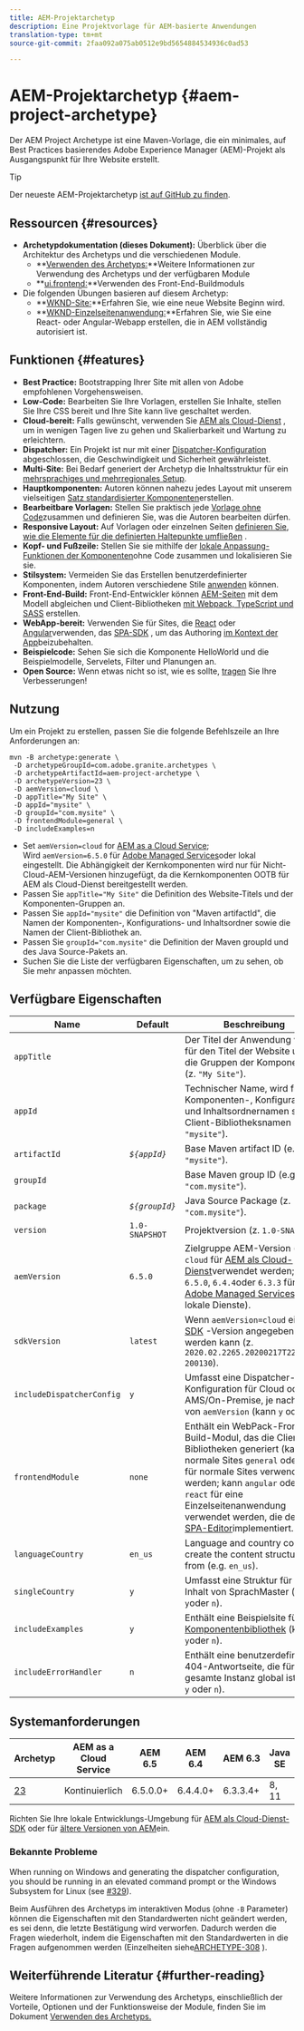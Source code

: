 ```yaml
---
title: AEM-Projektarchetyp
description: Eine Projektvorlage für AEM-basierte Anwendungen
translation-type: tm+mt
source-git-commit: 2faa092a075ab0512e9bd5654884534936c0ad53

---
```



# AEM-Projektarchetyp {#aem-project-archetype}

Der AEM Project Archetype ist eine Maven-Vorlage, die ein minimales, auf Best Practices basierendes Adobe Experience Manager (AEM)-Projekt als Ausgangspunkt für Ihre Website erstellt.

>[!TIP]
>
>Der neueste AEM-Projektarchetyp [ist auf GitHub zu finden](https://github.com/adobe/aem-project-archetype).

## Ressourcen {#resources}

* **Archetypdokumentation (dieses Dokument):** Überblick über die Architektur des Archetyps und die verschiedenen Module.
   * **[Verwenden des Archetyps:](using.md)**Weitere Informationen zur Verwendung des Archetyps und der verfügbaren Module
   * **[ui.frontend:](uifrontend.md)**Verwenden des Front-End-Buildmoduls
* Die folgenden Übungen basieren auf diesem Archetyp:
   * **[WKND-Site:](https://docs.adobe.com/content/help/en/experience-manager-learn/getting-started-wknd-tutorial-develop/overview.html)**Erfahren Sie, wie eine neue Website Beginn wird.
   * **[WKND-Einzelseitenanwendung:](https://helpx.adobe.com/experience-manager/kt/sites/using/getting-started-spa-wknd-tutorial-develop.html)**Erfahren Sie, wie Sie eine React- oder Angular-Webapp erstellen, die in AEM vollständig autorisiert ist.

## Funktionen {#features}

* **Best Practice:** Bootstrapping Ihrer Site mit allen von Adobe empfohlenen Vorgehensweisen.
* **Low-Code:** Bearbeiten Sie Ihre Vorlagen, erstellen Sie Inhalte, stellen Sie Ihre CSS bereit und Ihre Site kann live geschaltet werden.
* **Cloud-bereit:** Falls gewünscht, verwenden Sie [AEM als Cloud-Dienst](https://docs.adobe.com/content/help/de-DE/experience-manager-cloud-service/landing/home.translate.html) , um in wenigen Tagen live zu gehen und Skalierbarkeit und Wartung zu erleichtern.
* **Dispatcher:** Ein Projekt ist nur mit einer [Dispatcher-Konfiguration](https://docs.adobe.com/content/help/en/experience-manager-dispatcher/using/dispatcher.html) abgeschlossen, die Geschwindigkeit und Sicherheit gewährleistet.
* **Multi-Site:** Bei Bedarf generiert der Archetyp die Inhaltsstruktur für ein [mehrsprachiges und mehrregionales Setup](https://docs.adobe.com/content/help/en/experience-manager-65/administering/introduction/msm.html).
* **Hauptkomponenten:** Autoren können nahezu jedes Layout mit unserem vielseitigen [Satz standardisierter Komponenten](/help/introduction.md)erstellen.
* **Bearbeitbare Vorlagen:** Stellen Sie praktisch jede [Vorlage ohne Code](https://docs.adobe.com/content/help/en/experience-manager-learn/sites/page-authoring/template-editor-feature-video-use.html)zusammen und definieren Sie, was die Autoren bearbeiten dürfen.
* **Responsive Layout:** Auf Vorlagen oder einzelnen Seiten [definieren Sie, wie die Elemente für die definierten Haltepunkte umfließen](https://docs.adobe.com/content/help/en/experience-manager-65/authoring/siteandpage/responsive-layout.html) .
* **Kopf- und Fußzeile:** Stellen Sie sie mithilfe der [lokale Anpassung-Funktionen der Komponenten](https://docs.adobe.com/content/help/en/experience-manager-core-components/using/get-started/localization.html)ohne Code zusammen und lokalisieren Sie sie.
* **Stilsystem:** Vermeiden Sie das Erstellen benutzerdefinierter Komponenten, indem Autoren verschiedene Stile [anwenden](https://docs.adobe.com/content/help/en/experience-manager-learn/getting-started-wknd-tutorial-develop/style-system.html) können.
* **Front-End-Build:** Front-End-Entwickler können [AEM-Seiten](uifrontend.md#webpack-dev-server) mit dem Modell abgleichen und Client-Bibliotheken [mit Webpack, TypeScript und SASS](uifrontend.md) erstellen.
* **WebApp-bereit:** Verwenden Sie für Sites, die [React](uifrontend-react.md) oder [Angular](uifrontend-angular.md)verwenden, das [SPA-SDK](https://docs.adobe.com/content/help/en/experience-manager-64/developing/headless/spas/spa-architecture.html) , um das Authoring [im Kontext der App](https://docs.adobe.com/content/help/en/experience-manager-learn/sites/spa-editor/spa-editor-framework-feature-video-use.html)beizubehalten.
* **Beispielcode:** Sehen Sie sich die Komponente HelloWorld und die Beispielmodelle, Servelets, Filter und Planungen an.
* **Open Source:** Wenn etwas nicht so ist, wie es sollte, [tragen](https://github.com/adobe/aem-core-wcm-components/blob/master/CONTRIBUTING.md) Sie Ihre Verbesserungen!

## Nutzung

Um ein Projekt zu erstellen, passen Sie die folgende Befehlszeile an Ihre Anforderungen an:

```
mvn -B archetype:generate \
 -D archetypeGroupId=com.adobe.granite.archetypes \
 -D archetypeArtifactId=aem-project-archetype \
 -D archetypeVersion=23 \
 -D aemVersion=cloud \
 -D appTitle="My Site" \
 -D appId="mysite" \
 -D groupId="com.mysite" \
 -D frontendModule=general \
 -D includeExamples=n
```

* Set `aemVersion=cloud` for [AEM as a Cloud Service](https://docs.adobe.com/content/help/de-DE/experience-manager-cloud-service/landing/home.translate.html);\
   Wird `aemVersion=6.5.0` für [Adobe Managed Services](https://github.com/adobe/aem-project-archetype/tree/master/src/main/archetype/dispatcher.ams)oder lokal eingestellt.
Die Abhängigkeit der Kernkomponenten wird nur für Nicht-Cloud-AEM-Versionen hinzugefügt, da die Kernkomponenten OOTB für AEM als Cloud-Dienst bereitgestellt werden.
* Passen Sie `appTitle="My Site"` die Definition des Website-Titels und der Komponenten-Gruppen an.
* Passen Sie `appId="mysite"` die Definition von &quot;Maven artifactId&quot;, die Namen der Komponenten-, Konfigurations- und Inhaltsordner sowie die Namen der Client-Bibliothek an.
* Passen Sie `groupId="com.mysite"` die Definition der Maven groupId und des Java Source-Pakets an.
* Suchen Sie die Liste der verfügbaren Eigenschaften, um zu sehen, ob Sie mehr anpassen möchten.

## Verfügbare Eigenschaften

| Name | Default | Beschreibung |
--------------------------|----------------|--------------------
| `appTitle` |  | Der Titel der Anwendung wird für den Titel der Website und für die Gruppen der Komponenten (z. `"My Site"`). |
| `appId` |  | Technischer Name, wird für Komponenten-, Konfigurations- und Inhaltsordnernamen sowie Client-Bibliotheksnamen (z. `"mysite"`). |
| `artifactId` | *`${appId}`* | Base Maven artifact ID (e.g. `"mysite"`). |
| `groupId` |  | Base Maven group ID (e.g. `"com.mysite"`). |
| `package` | *`${groupId}`* | Java Source Package (z. `"com.mysite"`). |
| `version` | `1.0-SNAPSHOT` | Projektversion (z. `1.0-SNAPSHOT`). |
| `aemVersion` | `6.5.0` | Zielgruppe AEM-Version (kann `cloud` für [AEM als Cloud-Dienst](https://docs.adobe.com/content/help/de-DE/experience-manager-cloud-service/landing/home.translate.html)verwendet werden; oder `6.5.0`, `6.4.4`oder `6.3.3` für [Adobe Managed Services](https://github.com/adobe/aem-project-archetype/tree/master/src/main/archetype/dispatcher.ams) oder lokale Dienste). |
| `sdkVersion` | `latest` | Wenn `aemVersion=cloud` eine [SDK](https://docs.adobe.com/content/help/en/experience-manager-cloud-service/implementing/developing/aem-as-a-cloud-service-sdk.html) -Version angegeben werden kann (z. `2020.02.2265.20200217T222518Z-200130`). |
| `includeDispatcherConfig` | `y` | Umfasst eine Dispatcher-Konfiguration für Cloud oder für AMS/On-Premise, je nach Wert von `aemVersion` (kann `y` oder `n`). |
| `frontendModule` | `none` | Enthält ein WebPack-Frontend-Build-Modul, das die Client-Bibliotheken generiert (kann für normale Sites `general` oder `none` für normale Sites verwendet werden; kann `angular` oder `react` für eine Einzelseitenanwendung verwendet werden, die den [SPA-Editor](https://docs.adobe.com/content/help/en/experience-manager-65/developing/headless/spas/spa-overview.html)implementiert. |
| `languageCountry` | `en_us` | Language and country code to create the content structure from (e.g. `en_us`). |
| `singleCountry` | `y` | Umfasst eine Struktur für den Inhalt von SprachMaster (kann `y`oder `n`). |
| `includeExamples` | `y` | Enthält eine Beispielsite für die [Komponentenbibliothek](https://www.aemcomponents.dev/) (kann `y`oder `n`). |
| `includeErrorHandler` | `n` | Enthält eine benutzerdefinierte 404-Antwortseite, die für die gesamte Instanz global ist (kann `y` oder `n`). |

## Systemanforderungen

| Archetyp | AEM as a Cloud Service | AEM 6.5 | AEM 6.4 | AEM 6.3 | Java SE | Maven |
---------|---------|---------|---------|---------|---------|---------
| [23](https://github.com/adobe/aem-project-archetype/releases/tag/aem-project-archetype-23) | Kontinuierlich | 6.5.0.0+ | 6.4.4.0+ | 6.3.3.4+ | 8, 11 | 3.3.9+ |

Richten Sie Ihre lokale Entwicklungs-Umgebung für [AEM als Cloud-Dienst-SDK](https://docs.adobe.com/content/help/en/experience-manager-learn/cloud-service/local-development-environment-set-up/overview.html) oder für [ältere Versionen von AEM](https://docs.adobe.com/content/help/en/experience-manager-learn/foundation/development/set-up-a-local-aem-development-environment.html)ein.

### Bekannte Probleme

When running on Windows and generating the dispatcher configuration, you should be running in an elevated command prompt or the Windows Subsystem for Linux (see [#329](https://github.com/adobe/aem-project-archetype/issues/329)).

Beim Ausführen des Archetyps im interaktiven Modus (ohne `-B` Parameter) können die Eigenschaften mit den Standardwerten nicht geändert werden, es sei denn, die letzte Bestätigung wird verworfen. Dadurch werden die Fragen wiederholt, indem die Eigenschaften mit den Standardwerten in die Fragen aufgenommen werden (Einzelheiten siehe[ARCHETYPE-308](https://issues.apache.org/jira/browse/ARCHETYPE-308) ).

## Weiterführende Literatur {#further-reading}

Weitere Informationen zur Verwendung des Archetyps, einschließlich der Vorteile, Optionen und der Funktionsweise der Module, finden Sie im Dokument [Verwenden des Archetyps.](using.md)